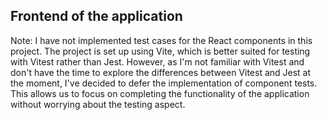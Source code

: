 ## Frontend of the application

Note: I have not implemented test cases for the React components in this project. The project is set up using Vite, which is better suited for testing with Vitest rather than Jest. However, as I'm not familiar with Vitest and don't have the time to explore the differences between Vitest and Jest at the moment, I've decided to defer the implementation of component tests. This allows us to focus on completing the functionality of the application without worrying about the testing aspect.